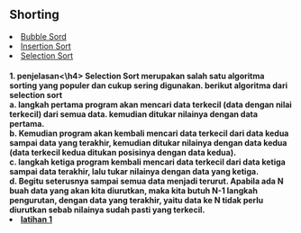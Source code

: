 <html>
<head>
    <h2>Shorting</h2>
</head>
<body>
    <li><a href="#Bubble Sort">Bubble Sord</a></li>
    <li><a href="#insertion sort">Insertion Sort</a></li>
    <li><a href="#Selection sort">Selection Sort</a></li>
    <h4>1. penjelasan<\h4>
     Selection Sort merupakan salah satu algoritma sorting yang populer dan cukup sering digunakan.
     berikut algoritma dari selection sort
     <br>a. langkah pertama program akan mencari data terkecil (data dengan nilai terkecil) dari semua data. kemudian ditukar nilainya dengan data pertama.
     <br>b. Kemudian program akan kembali mencari data terkecil dari data kedua sampai data yang terakhir, kemudian ditukar nilainya dengan data kedua (data terkecil kedua                     ditukan posisinya dengan data kedua).
     <br>c. langkah ketiga program kembali mencari data terkecil dari data ketiga sampai data terakhir, lalu tukar nilainya dengan data yang ketiga.
     <br>d. Begitu seterusnya sampai semua data menjadi terurut. Apabila ada N buah data yang akan kita diurutkan, maka kita butuh N-1 langkah pengurutan, dengan data yang                     terakhir, yaitu data ke N tidak perlu diurutkan sebab nilainya sudah pasti yang terkecil.
    <li><a href="#latihan">latihan 1</a></li>
</body>
</html>
